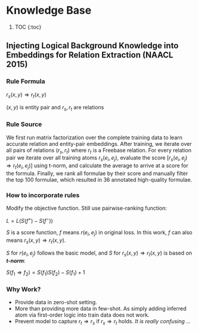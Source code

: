 # Knowledge Base

1. TOC
{:toc}

## Injecting Logical Background Knowledge into Embeddings for Relation Extraction (NAACL 2015)

### Rule Formula
$r_s(x,y) \Rightarrow r_t(x, y)$

$(x,y)$ is entity pair and $r_s, r_t$ are relations

### Rule Source
We first run matrix factorization
over the complete training data to learn
accurate relation and entity-pair embeddings. After training, we iterate over all pairs of relations $(r_s, r_t)$ where $r_t$ is a Freebase relation. For every relation pair
we iterate over all training atoms $r_s(e_i, e_j)$, evaluate the score $[r_s(e_i, e_j) \Rightarrow r_t(e_i, e_j )]$ using t-norm, and calculate the average to arrive at a score for the formula. Finally, we rank all formulae
by their score and manually filter the top 100 formulae, which resulted in 36 annotated high-quality formulae.

### How to incorporate rules
Modify the objective function. Still use pairwise-ranking function:

$L = L(S(f^+) - S(f^-))$

$S$ is a score function, $f$ means $r(e_i, e_j)$ in original loss. In this work, $f$ can also means $r_s(x,y) \Rightarrow r_t(x, y)$. 

$S$ for $r(e_i, e_j)$ follows the basic model, and $S$ for $r_s(x,y) \Rightarrow r_t(x, y)$ is based on ***t-norm***:

$S(f_1 \Rightarrow f_2) = S(f_1)S(f_2)-S(f_1)+1$

### Why Work?
* Provide data in zero-shot setting.
* More than providing more data in few-shot. As simply adding inferred atom via first-order logic into train data does not work.
* Prevent model to capture $r_t \Rightarrow r_s$ if $r_s \Rightarrow r_t$ holds. *It is really confusing ...*